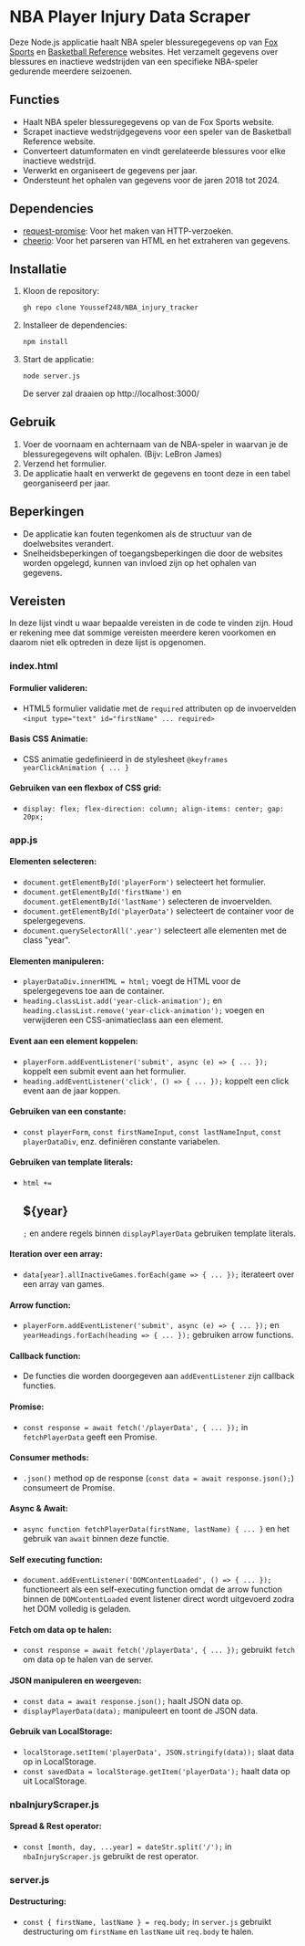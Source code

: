 # NBA Player Injury Data Scraper

Deze Node.js applicatie haalt NBA speler blessuregegevens op van [Fox Sports](https://www.foxsports.com/nba) en [Basketball Reference](https://www.basketball-reference.com/) websites. Het verzamelt gegevens over blessures en inactieve wedstrijden van een specifieke NBA-speler gedurende meerdere seizoenen.

## Functies

- Haalt NBA speler blessuregegevens op van de Fox Sports website.
- Scrapet inactieve wedstrijdgegevens voor een speler van de Basketball Reference website.
- Converteert datumformaten en vindt gerelateerde blessures voor elke inactieve wedstrijd.
- Verwerkt en organiseert de gegevens per jaar.
- Ondersteunt het ophalen van gegevens voor de jaren 2018 tot 2024.

## Dependencies

- [request-promise](https://www.npmjs.com/package/request-promise): Voor het maken van HTTP-verzoeken.
- [cheerio](https://www.npmjs.com/package/cheerio): Voor het parseren van HTML en het extraheren van gegevens.

## Installatie

1. Kloon de repository:

   ```bash
   gh repo clone Youssef248/NBA_injury_tracker
   ```

2. Installeer de dependencies:

   ```bash
   npm install
   ```

3. Start de applicatie:

   ```bash
   node server.js
   ```
   De server zal draaien op http://localhost:3000/

## Gebruik

1. Voer de voornaam en achternaam van de NBA-speler in waarvan je de blessuregegevens wilt ophalen. (Bijv: LeBron James)
2. Verzend het formulier.
3. De applicatie haalt en verwerkt de gegevens en toont deze in een tabel georganiseerd per jaar.

## Beperkingen

- De applicatie kan fouten tegenkomen als de structuur van de doelwebsites verandert.
- Snelheidsbeperkingen of toegangsbeperkingen die door de websites worden opgelegd, kunnen van invloed zijn op het ophalen van gegevens.

## Vereisten

In deze lijst vindt u waar bepaalde vereisten in de code te vinden zijn. Houd er rekening mee dat sommige vereisten meerdere keren voorkomen en daarom niet elk optreden in deze lijst is opgenomen.

### index.html

#### Formulier valideren:

  - HTML5 formulier validatie met de `required` attributen op de invoervelden `<input type="text" id="firstName" ... required>`

#### Basis CSS Animatie:

  - CSS animatie gedefinieerd in de stylesheet `@keyframes yearClickAnimation { ... }`

#### Gebruiken van een flexbox of CSS grid:

   - `display: flex; flex-direction: column; align-items: center; gap: 20px;`

### app.js

#### Elementen selecteren:

- `document.getElementById('playerForm')` selecteert het formulier.
- `document.getElementById('firstName')` en `document.getElementById('lastName')` selecteren de invoervelden.
- `document.getElementById('playerData')` selecteert de container voor de spelergegevens.
- `document.querySelectorAll('.year')` selecteert alle elementen met de class "year".

#### Elementen manipuleren:

- `playerDataDiv.innerHTML = html;` voegt de HTML voor de spelergegevens toe aan de container.
- `heading.classList.add('year-click-animation');` en `heading.classList.remove('year-click-animation');` voegen en verwijderen een CSS-animatieclass aan een element.

#### Event aan een element koppelen:

- `playerForm.addEventListener('submit', async (e) => { ... });` koppelt een submit event aan het formulier.
- `heading.addEventListener('click', () => { ... });` koppelt een click event aan de jaar koppen.

#### Gebruiken van een constante:

- `const playerForm`, `const firstNameInput`, `const lastNameInput`, `const playerDataDiv`, enz. definiëren constante variabelen.

#### Gebruiken van template literals:

- `html += `<h2 class="year">${year}</h2>`;` en andere regels binnen `displayPlayerData` gebruiken template literals.

#### Iteration over een array:

- `data[year].allInactiveGames.forEach(game => { ... });` iterateert over een array van games.

#### Arrow function:

- `playerForm.addEventListener('submit', async (e) => { ... });` en `yearHeadings.forEach(heading => { ... });` gebruiken arrow functions.

#### Callback function:

- De functies die worden doorgegeven aan `addEventListener` zijn callback functies.

#### Promise:

- `const response = await fetch('/playerData', { ... });` in `fetchPlayerData` geeft een Promise.

#### Consumer methods:

- `.json()` method op de response (`const data = await response.json();`) consumeert de Promise.

#### Async & Await:

- `async function fetchPlayerData(firstName, lastName) { ... }` en het gebruik van `await` binnen deze functie.

#### Self executing function:

- `document.addEventListener('DOMContentLoaded', () => { ... });` functioneert als een self-executing function omdat de arrow function binnen de `DOMContentLoaded` event listener direct wordt uitgevoerd zodra het DOM volledig is geladen.

#### Fetch om data op te halen:

- `const response = await fetch('/playerData', { ... });` gebruikt `fetch` om data op te halen van de server.

#### JSON manipuleren en weergeven:

- `const data = await response.json();` haalt JSON data op.
- `displayPlayerData(data);` manipuleert en toont de JSON data.

#### Gebruik van LocalStorage:

- `localStorage.setItem('playerData', JSON.stringify(data));` slaat data op in LocalStorage.
- `const savedData = localStorage.getItem('playerData');` haalt data op uit LocalStorage.

### nbaInjuryScraper.js

#### Spread & Rest operator:

- `const [month, day, ...year] = dateStr.split('/');` in `nbaInjuryScraper.js` gebruikt de rest operator.

### server.js

#### Destructuring:

- `const { firstName, lastName } = req.body;` in `server.js` gebruikt destructuring om `firstName` en `lastName` uit `req.body` te halen.

